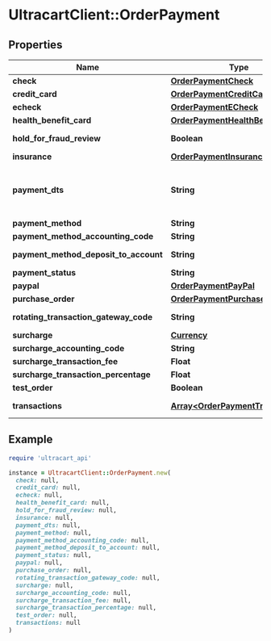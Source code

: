 # UltracartClient::OrderPayment

## Properties

| Name | Type | Description | Notes |
| ---- | ---- | ----------- | ----- |
| **check** | [**OrderPaymentCheck**](OrderPaymentCheck.md) |  | [optional] |
| **credit_card** | [**OrderPaymentCreditCard**](OrderPaymentCreditCard.md) |  | [optional] |
| **echeck** | [**OrderPaymentECheck**](OrderPaymentECheck.md) |  | [optional] |
| **health_benefit_card** | [**OrderPaymentHealthBenefitCard**](OrderPaymentHealthBenefitCard.md) |  | [optional] |
| **hold_for_fraud_review** | **Boolean** | True if order has been held for fraud review | [optional] |
| **insurance** | [**OrderPaymentInsurance**](OrderPaymentInsurance.md) |  | [optional] |
| **payment_dts** | **String** | Date/time that the payment was successfully processed, for new orders, this field is only considered if channel_partner.skip_payment_processing is true | [optional] |
| **payment_method** | **String** | Payment method | [optional] |
| **payment_method_accounting_code** | **String** | Payment method QuickBooks code | [optional] |
| **payment_method_deposit_to_account** | **String** | Payment method QuickBooks deposit account | [optional] |
| **payment_status** | **String** | Payment status | [optional] |
| **paypal** | [**OrderPaymentPayPal**](OrderPaymentPayPal.md) |  | [optional] |
| **purchase_order** | [**OrderPaymentPurchaseOrder**](OrderPaymentPurchaseOrder.md) |  | [optional] |
| **rotating_transaction_gateway_code** | **String** | Rotating transaction gateway code used to process this order | [optional] |
| **surcharge** | [**Currency**](Currency.md) |  | [optional] |
| **surcharge_accounting_code** | **String** | Surcharge accounting code | [optional] |
| **surcharge_transaction_fee** | **Float** | Surcharge transaction fee | [optional] |
| **surcharge_transaction_percentage** | **Float** | Surcharge transaction percentage | [optional] |
| **test_order** | **Boolean** | True if this is a test order | [optional] |
| **transactions** | [**Array&lt;OrderPaymentTransaction&gt;**](OrderPaymentTransaction.md) | Transactions associated with processing this payment | [optional] |

## Example

```ruby
require 'ultracart_api'

instance = UltracartClient::OrderPayment.new(
  check: null,
  credit_card: null,
  echeck: null,
  health_benefit_card: null,
  hold_for_fraud_review: null,
  insurance: null,
  payment_dts: null,
  payment_method: null,
  payment_method_accounting_code: null,
  payment_method_deposit_to_account: null,
  payment_status: null,
  paypal: null,
  purchase_order: null,
  rotating_transaction_gateway_code: null,
  surcharge: null,
  surcharge_accounting_code: null,
  surcharge_transaction_fee: null,
  surcharge_transaction_percentage: null,
  test_order: null,
  transactions: null
)
```

